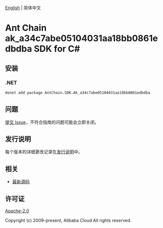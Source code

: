 [English](README.md) | 简体中文

# Ant Chain ak_a34c7abe05104031aa18bb0861edbdba SDK for C#

## 安装

### .NET

```bash
donet add package AntChain.SDK.Ak_a34c7abe05104031aa18bb0861edbdba
```

## 问题

[提交 Issue](https://github.com/alipay/antchain-openapi-prod-sdk/issues/new)，不符合指南的问题可能会立即关闭。

## 发行说明

每个版本的详细更改记录在[发行说明](./ChangeLog.txt)中。

## 相关

* [最新源码](https://github.com/antchain-openapi-prod-sdk)

## 许可证

[Apache-2.0](http://www.apache.org/licenses/LICENSE-2.0)

Copyright (c) 2009-present, Alibaba Cloud All rights reserved.
